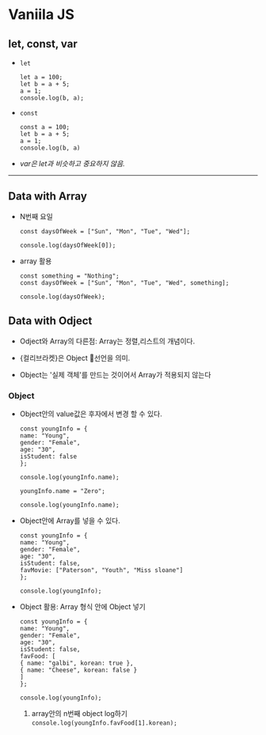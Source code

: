 # Vaniila JS

## let, const, var

- `let`

  ```
  let a = 100;
  let b = a + 5;
  a = 1;
  console.log(b, a);
  ```

- `const`

  ```
  const a = 100;
  let b = a + 5;
  a = 1;
  console.log(b, a)
  ```

- _var은 let과 비슷하고 중요하지 않음._

---

## Data with Array

- N번째 요일

  ```
  const daysOfWeek = ["Sun", "Mon", "Tue", "Wed"];

  console.log(daysOfWeek[0]);
  ```

- array 활용

  ```
  const something = "Nothing";
  const daysOfWeek = ["Sun", "Mon", "Tue", "Wed", something];

  console.log(daysOfWeek);
  ```

## Data with Odject

- Odject와 Array의 다른점: Array는 정렬,리스트의 개념이다.

- {컬리브라켓}은 Object 선언을 의미.

- Object는 '실제 객체'를 만드는 것이어서 Array가 적용되지 않는다

### Object

- Object안의 value값은 후자에서 변경 할 수 있다.

  ```
  const youngInfo = {
  name: "Young",
  gender: "Female",
  age: "30",
  isStudent: false
  };

  console.log(youngInfo.name);

  youngInfo.name = "Zero";

  console.log(youngInfo.name);
  ```

- Object안에 Array를 넣을 수 있다.

  ```
  const youngInfo = {
  name: "Young",
  gender: "Female",
  age: "30",
  isStudent: false,
  favMovie: ["Paterson", "Youth", "Miss sloane"]
  };

  console.log(youngInfo);
  ```

- Object 활용: Array 형식 안에 Object 넣기

  ```
  const youngInfo = {
  name: "Young",
  gender: "Female",
  age: "30",
  isStudent: false,
  favFood: [
  { name: "galbi", korean: true },
  { name: "Cheese", korean: false }
  ]
  };

  console.log(youngInfo);
  ```

  1. array안의 n번째 object log하기
     `console.log(youngInfo.favFood[1].korean);`
